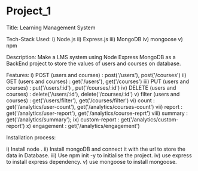 # Project_1
Title:
Learning Management System

Tech-Stack Used: 
i) Node.js
ii) Express.js
iii) MongoDB
iv) mongoose
v) npm

Description:
Make a LMS system using Node Express MongoDB as a BackEnd project to store the values of users and courses on database.

Features:
i) POST (users and courses) : post('/users'), post('/courses')
ii) GET (users and courses) : get('/users'), get('/courses')
iii) PUT (users and courses) : put('/users/:id') , put('/courses/:id')
iv) DELETE (users and courses) : delete('/users/:id'), delete('/courses/:id')
v) filter (users and courses) : get('/users/filter'), get('/courses/filter')
vi) count : get('/analytics/user-count'), get('/analytics/courses-count')
vii) report : get('/analytics/user-report'), get('/analytics/course-reprt')
viii) summary : get('/analytics/summary');
ix) custom-report : get('/analytics/custom-report')
x) engagement : get('/analytics/engagement')

Installation process:

i) Install node .
ii) Install mongoDB and connect it with the url to store the data in Database.
iii) Use npm init -y to initialise the project.
iv) use express to install express dependency.
v) use mongoose to install mongoose.



